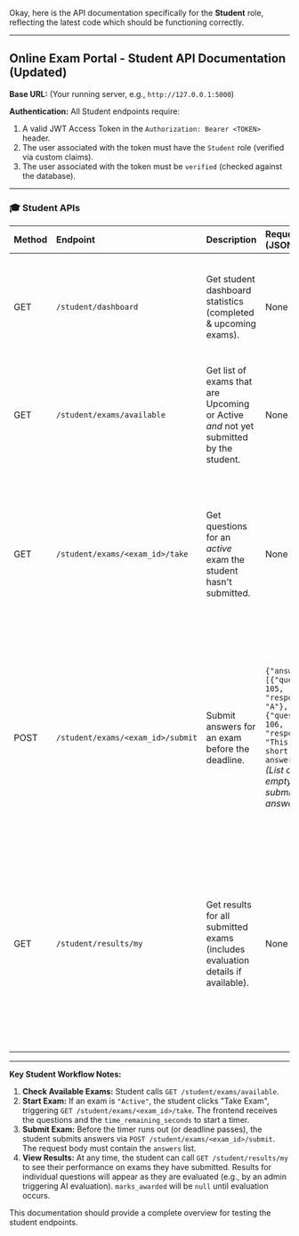 Okay, here is the API documentation specifically for the **Student** role, reflecting the latest code which should be functioning correctly.

---

## Online Exam Portal - Student API Documentation (Updated)

**Base URL:** (Your running server, e.g., `http://127.0.0.1:5000`)

**Authentication:** All Student endpoints require:

1.  A valid JWT Access Token in the `Authorization: Bearer <TOKEN>` header.
2.  The user associated with the token must have the `Student` role (verified via custom claims).
3.  The user associated with the token must be `verified` (checked against the database).

---

### 🎓 Student APIs

| Method | Endpoint                   | Description                                                          | Request Body (JSON)                                                                                                | Path/Query Params | Success Response (200 OK)                                                                                                                                                                                                 | Error Responses                                                                                                                                                                                          |
| :----- | :------------------------- | :------------------------------------------------------------------- | :----------------------------------------------------------------------------------------------------------------- | :---------------- | :------------------------------------------------------------------------------------------------------------------------------------------------------------------------------------------------------------------------ | :------------------------------------------------------------------------------------------------------------------------------------------------------------------------------------------------------- |
| GET    | `/student/dashboard`       | Get student dashboard statistics (completed & upcoming exams).        | None                                                                                                               | None              | `{"message": "Student Dashboard", "completed_exams_count": 3, "upcoming_exams": [{"id": 26, "title": "Final Exam", "scheduled_time": "..."}]}`                                                                       | `401 Unauthorized` (No/Invalid Token, Missing/Invalid Claims), `403 Forbidden` (Wrong Role/Not Verified)                                                                                                   |
| GET    | `/student/exams/available` | Get list of exams that are Upcoming or Active *and* not yet submitted by the student. | None                                                                                                               | None              | `[{"id": 26, "title": "Final Exam", "description": "...", "scheduled_time": "...", "duration": 120, "status": "Active"}, {"id": 27, "title": "Quiz 3", ..., "status": "Upcoming"}]` *(List will be empty if none are available/unsubmitted)* | `401/403`                                                                                                                                                                                                |
| GET    | `/student/exams/<exam_id>/take` | Get questions for an *active* exam the student hasn't submitted.     | None                                                                                                               | `exam_id` (int)   | `{"exam_id": 26, "exam_title": "Final Exam", "questions": [{"id": 105, "question_text": "...", "question_type": "MCQ", "marks": 2, "options": {"A": "...", "B": "..."}, "word_limit": null}, {"id": 106, ..., "question_type": "Short Answer", "marks": 5, "options": null, "word_limit": 100}], "time_remaining_seconds": 3590}` *(options only for MCQ, correct_answer never included)* | `401/403` (Auth, Exam not active, Exam already submitted by this student), `404 Not Found` (Exam ID)                                                                                                    |
| POST   | `/student/exams/<exam_id>/submit` | Submit answers for an exam before the deadline.                 | `{"answers": [{"question_id": 105, "response_text": "A"}, {"question_id": 106, "response_text": "This is my short answer..."}]}` *(List can be empty if submitting no answers)* | `exam_id` (int)   | `{"msg": "Exam submitted successfully."}`                                                                                                                                                                 | `401/403` (Auth, Deadline passed (+grace period), Exam already submitted by this student), `404 Not Found` (Exam ID), `400 Bad Request` (Invalid request format - must be `{"answers": [...]}`), No valid answers found in list |
| GET    | `/student/results/my`      | Get results for all submitted exams (includes evaluation details if available).  | None                                                                                                               | None              | `[{"exam_id": 25, "exam_title": "Midterm Exam", "exam_scheduled_time": "...", "total_marks_awarded": 8.5, "total_marks_possible": 12, "questions": [{"question_id": 101, "question_type": "MCQ", "your_response": "B", "marks_awarded": 1.0, "marks_possible": 2, "feedback": "Correct!", ...}, {"question_id": 102, ..., "marks_awarded": null, "feedback": "Not Evaluated Yet", ...}, ...]}, ...]` *(List is ordered by exam date desc)* | `401/403`                                                                                                                                                                                                |

---

**Key Student Workflow Notes:**

1.  **Check Available Exams:** Student calls `GET /student/exams/available`.
2.  **Start Exam:** If an exam is `"Active"`, the student clicks "Take Exam", triggering `GET /student/exams/<exam_id>/take`. The frontend receives the questions and the `time_remaining_seconds` to start a timer.
3.  **Submit Exam:** Before the timer runs out (or deadline passes), the student submits answers via `POST /student/exams/<exam_id>/submit`. The request body must contain the `answers` list.
4.  **View Results:** At any time, the student can call `GET /student/results/my` to see their performance on exams they have submitted. Results for individual questions will appear as they are evaluated (e.g., by an admin triggering AI evaluation). `marks_awarded` will be `null` until evaluation occurs.

This documentation should provide a complete overview for testing the student endpoints.